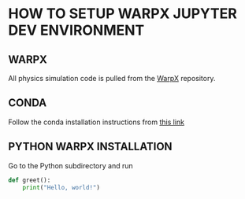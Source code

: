 # HOW TO SETUP WARPX JUPYTER DEV ENVIRONMENT

## WARPX
All physics simulation code is pulled from the [WarpX](https://github.com/ECP-WarpX/WarpX) repository.


## CONDA
Follow the conda installation instructions from [this link](https://warpx.readthedocs.io/en/latest/install/dependencies.html#conda-linux-macos-windows)

## PYTHON WARPX INSTALLATION

Go to the Python subdirectory and run 

```python
def greet():
    print("Hello, world!")
```
